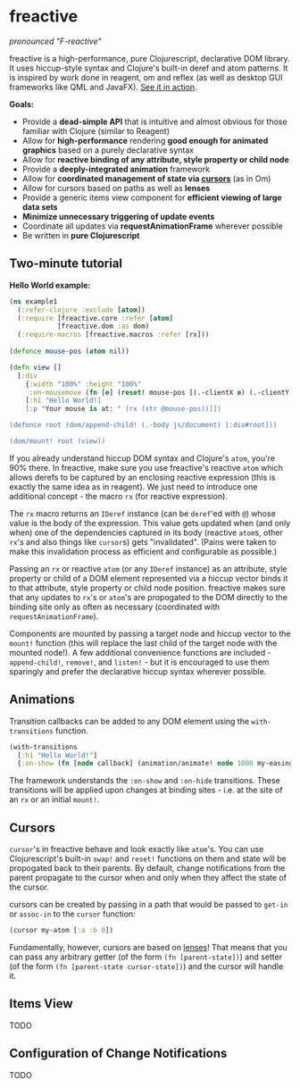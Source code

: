 # freactive
*pronounced "F-reactive"*

freactive is a high-performance, pure Clojurescript, declarative DOM library. It uses hiccup-style syntax and Clojure's built-in deref and atom patterns. It is inspired by work done in reagent, om and reflex (as well as desktop GUI frameworks like QML and JavaFX). [See it in action](http://aaronc.github.io/freactive/).

**Goals:**
* Provide a **dead-simple API** that is intuitive and almost obvious for those familiar with Clojure (similar to Reagent)
* Allow for **high-performance** rendering **good enough for animated graphics** based on a purely declarative syntax
* Allow for **reactive binding of any attribute, style property or child node**
* Provide a **deeply-integrated animation** framework
* Allow for **coordinated management of state via [cursors](#cursors)** (as in Om)
* Allow for cursors based on paths as well as **lenses**
* Provide a generic items view component for **efficient viewing of large data sets**
* **Minimize unnecessary triggering of update events**
* Coordinate all updates via **requestAnimationFrame** wherever possible
* Be written in **pure Clojurescript**


## Two-minute tutorial

**Hello World example:**

```clojure
(ns example1
  (:refer-clojure :exclude [atom])
  (:require [freactive.core :refer [atom]
            [freactive.dom :as dom)
  (:require-macros [freactive.macros :refer [rx]))
    
(defonce mouse-pos (atom nil))

(defn view []
  [:div
    {:width "100%" :height "100%"
     :on-mousemove (fn [e] (reset! mouse-pos [(.-clientX e) (.-clientY e)]))}
    [:h1 "Hello World!]
    [:p "Your mouse is at: " (rx (str @mouse-pos))]])

(defonce root (dom/append-child! (.-body js/document) [:div#root]))

(dom/mount! root (view))
```

If you already understand hiccup DOM syntax and Clojure's `atom`, you're 90% there. In freactive, make sure you use freactive's reactive `atom` which allows derefs to be captured by an enclosing reactive expression (this is exactly the same idea as in reagent). We just need to introduce one additional concept - the macro `rx` (for reactive expression).

The `rx` macro returns an `IDeref` instance (can be `deref`'ed with `@`) whose value is the body of the expression. This value gets updated when (and only when) one of the dependencies captured in its body (reactive `atom`s, other `rx`'s and also things like `cursor`s) gets "invalidated". (Pains were taken to make this invalidation process as efficient and configurable as possible.)

Passing an `rx` or reactive `atom` (or any `IDeref` instance) as an attribute, style property or child of a DOM element represented via a hiccup vector binds it to that attribute, style property or child node position. freactive makes sure that any updates to `rx`'s or `atom`'s are propogated to the DOM directly to the binding site only as often as necessary (coordinated with `requestAnimationFrame`).

Components are mounted by passing a target node and hiccup vector to the `mount!` function (this will replace the last child of the target node with the mounted node!). A few additional convenience functions are included - `append-child!`, `remove!`, and `listen!` - but it is encouraged to use them sparingly and prefer the declarative hiccup syntax wherever possible.

## Animations

Transition callbacks can be added to any DOM element using the `with-transitions` function.

```clojure
(with-transitions
  [:h1 "Hello World!"]
  {:on-show (fn [node callback] (animation/animate! node 1000 my-easing-fn {:opacity "100%"} callback)})
```

The framework understands the `:on-show` and `:on-hide` transitions. These transitions will be applied upon changes at binding sites - i.e. at the site of an `rx` or an initial `mount!`.


## Cursors

`cursor`'s in freactive behave and look exactly like `atom`'s. You can use Clojurescript's built-in `swap!` and `reset!` functions on them and state will be propogated back to their parents. By default, change notifications from the parent propagate to the cursor when and only when they affect the state of the cursor.

cursors can be created by passing in a path that would be passed to `get-in` or `assoc-in` to the `cursor` function:

```clojure
(cursor my-atom [:a :b 0])
```

Fundamentally, however, cursors are based on [lenses](https://speakerdeck.com/markhibberd/lens-from-the-ground-up-in-clojure)! That means that you can pass any arbitrary getter (of the form `(fn [parent-state])`) and setter (of the form `(fn [parent-state cursor-state])`) and the cursor will handle it.

## Items View

TODO

## Configuration of Change Notifications

TODO




